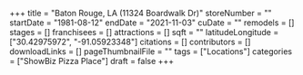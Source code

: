 +++
title = "Baton Rouge, LA (11324 Boardwalk Dr)"
storeNumber = ""
startDate = "1981-08-12"
endDate = "2021-11-03"
cuDate = ""
remodels = []
stages = []
franchisees = []
attractions = []
sqft = ""
latitudeLongitude = ["30.42975972", "-91.05923348"]
citations = []
contributors = []
downloadLinks = []
pageThumbnailFile = ""
tags = ["Locations"]
categories = ["ShowBiz Pizza Place"]
draft = false
+++
